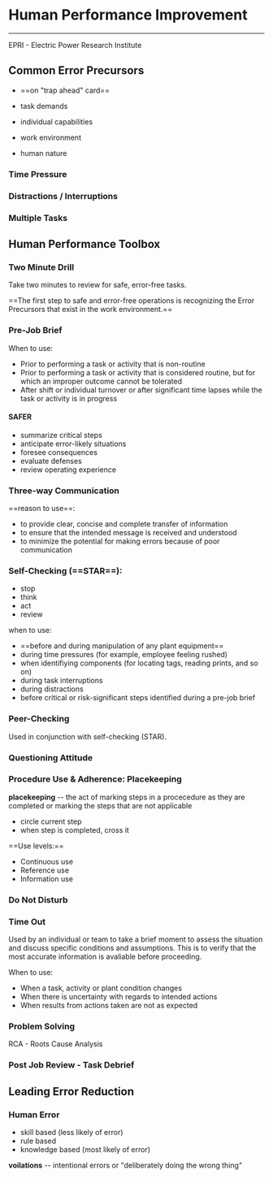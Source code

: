 # Human Performance Improvement
---

EPRI - Electric Power Research Institute

## Common Error Precursors

- ==on "trap ahead" card==


- task demands
- individual capabilities
- work environment
- human nature

### Time Pressure

### Distractions / Interruptions

### Multiple Tasks

## Human Performance Toolbox

### Two Minute Drill
Take two minutes to review for safe, error-free tasks.

==The first step to safe and error-free operations is recognizing the Error Precursors that exist in the work environment.==

### Pre-Job Brief

When to use:
-	Prior to performing a task or activity that is non-routine
-	Prior to performing a task or activity that is considered routine, but for which an improper outcome cannot be tolerated
-	After shift or individual turnover or after significant time lapses while the task or activity is in progress

#### SAFER
-	summarize critical steps
-	anticipate error-likely situations
-	foresee consequences
-	evaluate defenses
-	review operating experience

### Three-way Communication

==reason to use==:
-	to provide clear, concise and complete transfer of information
-	to ensure that the intended message is received and understood
-	to minimize the potential for making errors because of poor communication

### Self-Checking (==STAR==):
-	stop
-	think
-	act
-	review

when to use:
- ==before and during manipulation of any plant equipment==
-	during time pressures (for example, employee feeling rushed)
-	when identifiying components (for locating tags, reading prints, and so on)
-	during task interruptions
-	during distractions
-	before critical or risk-significant steps identified during a pre-job brief

### Peer-Checking
Used in conjunction with self-checking (STAR).

### Questioning Attitude

### Procedure Use & Adherence: Placekeeping

__placekeeping__ -- the act of marking steps in a procecedure as they are completed or marking the steps that are not applicable
-	circle current step
-	when step is completed, cross it

==Use levels:==
-	Continuous use
-	Reference use
-	Information use

### Do Not Disturb

### Time Out
Used by an individual or team to take a brief moment to assess the situation and discuss specific conditions and assumptions. This is to verify that the most accurate information is avaliable before proceeding.

When to use:
-	When a task, activity or plant condition changes
-	When there is uncertainty with regards to intended actions
-	When results from actions taken are not as expected

### Problem Solving
RCA - Roots Cause Analysis

### Post Job Review - Task Debrief

## Leading Error Reduction

### Human Error
- skill based (less likely of error)
- rule based
- knowledge based (most likely of error)

__voilations__ -- intentional errors or "deliberately doing the wrong thing"